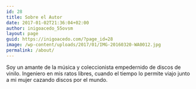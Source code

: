 ```yaml
---
id: 28
title: Sobre el Autor
date: 2017-01-02T21:36:04+02:00
author: inigoacedo_55ovsm
layout: page
guid: https://inigoacedo.com/?page_id=28
image: /wp-content/uploads/2017/01/IMG-20160320-WA0012.jpg
permalink: /about/
---
```

Soy un amante de la música y coleccionista empedernido de discos de vinilo. Ingeniero en mis ratos libres, cuando el tiempo lo permite viajo junto a mi mujer cazando discos por el mundo.
